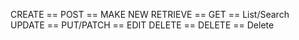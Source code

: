 CREATE == POST == MAKE NEW
RETRIEVE == GET == List/Search
UPDATE == PUT/PATCH == EDIT
DELETE == DELETE == Delete